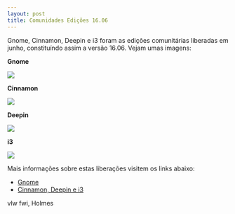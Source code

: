 ```yaml
---
layout: post
title: Comunidades Edições 16.06
---
```


<p style="text-align: justify;">Gnome, Cinnamon, Deepin e i3 foram as edições comunitárias liberadas em junho, constituíndo assim a versão 16.06. Vejam umas imagens:</p>

<strong>Gnome</strong>

<img src="http://i.imgur.com/3WvvjTz.jpg">

<strong>Cinnamon</strong>

<img src="http://i.imgur.com/cCeX2oo.jpg">

<strong>Deepin</strong>

<img src="http://i.imgur.com/jmLNHGf.jpg">

<strong>i3</strong>

<img src="http://i.imgur.com/TqZqLf3.jpg">

<p style="text-align: justify;">Mais informações sobre estas liberações visitem os links abaixo:</p>

* <a href="https://manjaro.github.io/Manjaro-Gnome-16.06/">Gnome</a>
* <a href="https://manjaro.github.io/Community-Editions-16.06/">Cinnamon, Deepin e i3</a>

vlw fwi, Holmes